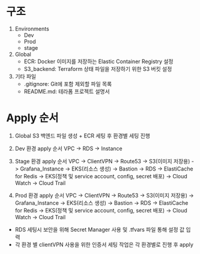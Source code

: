 # 구조
1. Environments
    - Dev
    - Prod
    - stage
2. Global
    - ECR: Docker 이미지를 저장하는 Elastic Container Registry 설정
    - S3_backend: Terraform 상태 파일을 저장하기 위한 S3 버킷 설정
3. 기타 파일
    - .gitignore: Git에 포함 제외할 파일 목록
    - README.md: 테라폼 프로젝트 설명서


# Apply 순서
1. Global S3 백엔드 파일 생성 + ECR 세팅 후 환경별 세팅 진행

2. Dev 환경 apply 순서
VPC -> RDS -> Instance

3. Stage 환경 apply 순서
VPC -> ClientVPN -> Route53 -> S3(이미지 저장용) -> Grafana_Instance -> EKS(리소스 생성) -> Bastion -> RDS -> ElastiCache for Redis -> EKS(정책 및 service account, config, secret 배포) -> Cloud Watch -> Cloud Trail

4. Prod 환경 apply 순서
VPC -> ClientVPN -> Route53 -> S3(이미지 저장용) -> Grafana_Instance -> EKS(리소스 생성) -> Bastion -> RDS -> ElastiCache for Redis -> EKS(정책 및 service account, config, secret 배포) -> Cloud Watch -> Cloud Trail

* RDS 세팅시 보안을 위해 Secret Manager 사용 및 .tfvars 파일 통해 설정 값 입력
* 각 환경 별 clientVPN 사용을 위한 인증서 세팅 작업은 각 환경별로 진행 후 apply
